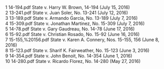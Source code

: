 1	14-194.pdf	State v. Harry W. Brown, 14-194 (July 15, 2016)  
2	13-241.pdf	State v. Juan Soler, No. 13-241 (July 12, 2016)  
3	13-189.pdf	State v. Armando Garcia, No. 13-189 (July 7, 2016)  
4	15-309.pdf	State v. Jonathan Martinez, No. 15-309 (July 7, 2016)  
5	14-78.pdf	State v. Gary Gaudreau, No. 14-78 (June 17, 2016)  
6	15-92.pdf	State v. Christian Rosado, No. 15-92 (June 16, 2016)  
7	15-155,%20156.pdf	State v. Karen A. Connery, Nos. 15-155, 156 (June 8, 2016)  
8	15-123.pdf	State v. Sharif K. Fairweather, No. 15-123 (June 3, 2016)  
9	14-354.pdf	State v. John Benoit, No. 14-354 (June 1, 2016)  
10	14-280.pdf	State v. Ricardo Florez, No. 14-280 (May 27, 2016)  
